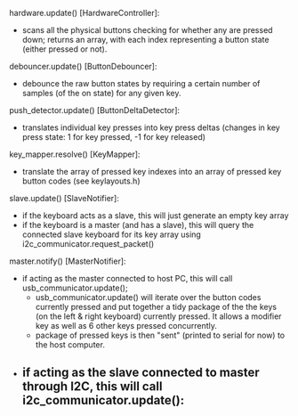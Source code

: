hardware.update() [HardwareController]:
- scans all the physical buttons checking for whether any are pressed down; returns an array, with each index representing a button state (either pressed or not).

debouncer.update() [ButtonDebouncer]:
- debounce the raw button states by requiring a certain number of samples (of the on state) for any given key.

push_detector.update() [ButtonDeltaDetector]:
- translates individual key presses into key press deltas (changes in key press state: 1 for key pressed, -1 for key released)

key_mapper.resolve() [KeyMapper]:
- translate the array of pressed key indexes into an array of pressed key button codes (see keylayouts.h)

slave.update() [SlaveNotifier]:
- if the keyboard acts as a slave, this will just generate an empty key array
- if the keyboard is a master (and has a slave), this will query the connected slave keyboard for its key array using i2c_communicator.request_packet()

master.notify() [MasterNotifier]:
- if acting as the master connected to host PC, this will call usb_communicator.update();
	- usb_communicator.update() will iterate over the button codes currently pressed and put together a tidy package of the the keys (on the left & right keyboard) currently pressed. It allows a modifier key as well as 6 other keys pressed concurrently.
	- package of pressed keys is then "sent" (printed to serial for now) to the host computer.
- if acting as the slave connected to master through I2C, this will call i2c_communicator.update():
	-

